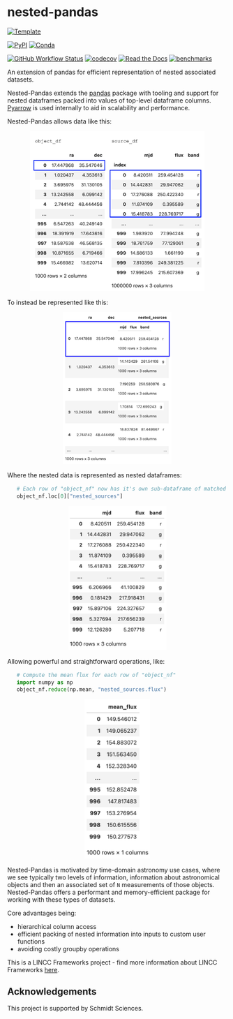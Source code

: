 # nested-pandas

[![Template](https://img.shields.io/badge/Template-LINCC%20Frameworks%20Python%20Project%20Template-brightgreen)](https://lincc-ppt.readthedocs.io/en/latest/)

[![PyPI](https://img.shields.io/pypi/v/nested-pandas?color=blue&logo=pypi&logoColor=white)](https://pypi.org/project/nested-pandas/)
[![Conda](https://img.shields.io/conda/vn/conda-forge/nested-pandas.svg?color=blue&logo=condaforge&logoColor=white)](https://anaconda.org/conda-forge/nested-pandas)

[![GitHub Workflow Status](https://img.shields.io/github/actions/workflow/status/lincc-frameworks/nested-pandas/smoke-test.yml)](https://github.com/lincc-frameworks/nested-pandas/actions/workflows/smoke-test.yml)
[![codecov](https://codecov.io/gh/lincc-frameworks/nested-pandas/branch/main/graph/badge.svg)](https://codecov.io/gh/lincc-frameworks/nested-pandas)
[![Read the Docs](https://img.shields.io/readthedocs/nested-pandas)](https://nested-pandas.readthedocs.io/)
[![benchmarks](https://img.shields.io/github/actions/workflow/status/lincc-frameworks/nested-pandas/asv-main.yml?label=benchmarks)](https://lincc-frameworks.github.io/nested-pandas/)

An extension of pandas for efficient representation of nested
associated datasets.

Nested-Pandas extends the [pandas](https://pandas.pydata.org/) package with 
tooling and support for nested dataframes packed into values of top-level 
dataframe columns. [Pyarrow](https://arrow.apache.org/docs/python/index.html) 
is used internally to aid in scalability and performance.

Nested-Pandas allows data like this:

<p align="center">
    <img src="./docs/intro_images/pandas_dfs.png" alt="pandas dataframes" width="400"/>
</p>

To instead be represented like this:

<p align="center">
    <img src="./docs/intro_images/nestedframe.png" alt="nestedframe" width="250"/>
</p>

Where the nested data is represented as nested dataframes:

```python
   # Each row of "object_nf" now has it's own sub-dataframe of matched rows from "source_df"
   object_nf.loc[0]["nested_sources"]
```

<p align="center">
    <img src="./docs/intro_images/loc_into_nested.png" alt="sub-dataframe" width="225"/>
</p>

Allowing powerful and straightforward operations, like:

```python
   # Compute the mean flux for each row of "object_nf"
   import numpy as np
   object_nf.reduce(np.mean, "nested_sources.flux")
```

<p align="center">
    <img src="./docs/intro_images/reduce.png" alt="using reduce" width="150"/>
</p>

Nested-Pandas is motivated by time-domain astronomy use cases, where we see
typically two levels of information, information about astronomical objects and
then an associated set of `N` measurements of those objects. Nested-Pandas offers
a performant and memory-efficient package for working with these types of datasets. 

Core advantages being:
* hierarchical column access
* efficient packing of nested information into inputs to custom user functions
* avoiding costly groupby operations



This is a LINCC Frameworks project - find more information about LINCC Frameworks [here](https://lsstdiscoveryalliance.org/programs/lincc-frameworks/).



## Acknowledgements

This project is supported by Schmidt Sciences.
